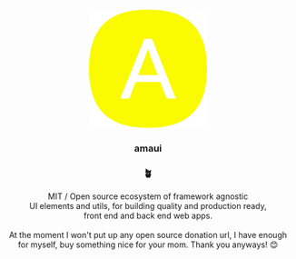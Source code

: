 
<br />

<p align='center'>
  <a target='_blank' rel='noopener noreferrer' href='#'>
    <img src='/utils/images/logo.svg' alt='amaui logo' />
  </a>
</p>

<h3 align='center'>amaui</h3>

<h3 align='center'>🪴</h3>

<div align='center'>
   MIT / Open source ecosystem of framework agnostic<br /> UI elements and utils, for building quality and production ready,<br /> front end and back end web apps.
</div>

<br />

<div align='center'>
   At the moment I won't put up any open source donation url, I have enough for myself, buy something nice for your mom. Thank you anyways! 😊
</div>

<br />

<br />

